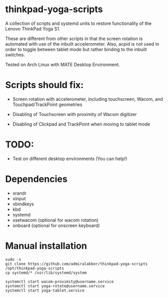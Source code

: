 thinkpad-yoga-scripts
=====================

A collection of scripts and systemd units to restore functionality of
the Lenovo ThinkPad Yoga S1.

These are different from other scripts in that the screen rotation is
automated with use of the inbuilt accelerometer. Also, acpid is not
used in order to toggle between tablet mode but rather binding to the
inbuilt switches.

Tested on Arch Linux with MATE Desktop Environment.

# Scripts should fix:

- Screen rotation with accelerometer, including touchscreen, Wacom,
  and Touchpad/TrackPoint geometries

- Disabling of Touchscreen with proximity of Wacom digitizer

- Disabling of Clickpad and TrackPoint when moving to tablet mode

# TODO:
- Test on different desktop environments (You can help!)

# Dependencies
- xrandr
- xinput
- xbindkeys
- kbd
- systemd
- xsetwacom (optional for wacom rotation)
- onboard (optional for onscreen keyboard)

# Manual installation

    sudo -s
    git clone https://github.com/admiralakber/thinkpad-yoga-scripts /opt/thinkpad-yoga-scripts
    cp systemd/* /usr/lib/systemd/system

    systemctl start wacom-proximity@username.service
    systemctl start yoga-rotate@username.service
    systemctl start yoga-tablet.service
    